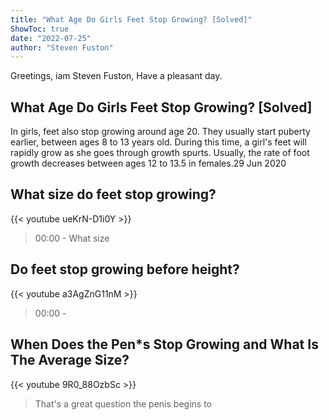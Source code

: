 ```yaml
---
title: "What Age Do Girls Feet Stop Growing? [Solved]"
ShowToc: true 
date: "2022-07-25"
author: "Steven Fuston" 
---
```


Greetings, iam Steven Fuston, Have a pleasant day.
## What Age Do Girls Feet Stop Growing? [Solved]
 In girls, feet also stop growing around age 20. They usually start puberty earlier, between ages 8 to 13 years old. During this time, a girl's feet will rapidly grow as she goes through growth spurts. Usually, the rate of foot growth decreases between ages 12 to 13.5 in females.29 Jun 2020

## What size do feet stop growing?
{{< youtube ueKrN-D1i0Y >}}
>00:00 - What size 

## Do feet stop growing before height?
{{< youtube a3AgZnG11nM >}}
>00:00 - 

## When Does the Pen*s Stop Growing and What Is The Average Size?
{{< youtube 9R0_88OzbSc >}}
>That's a great question the penis begins to 

